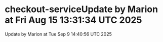# checkout-serviceUpdate by Marion at Fri Aug 15 13:31:34 UTC 2025
Update by Marion at Tue Sep  9 14:40:56 UTC 2025
